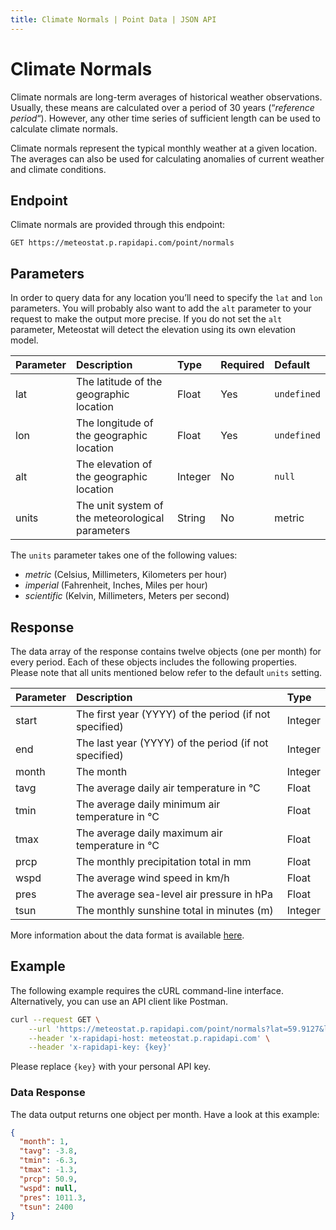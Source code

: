 ```yaml
---
title: Climate Normals | Point Data | JSON API
---
```


# Climate Normals

Climate normals are long-term averages of historical weather observations. Usually, these means are calculated over a period of 30 years (“_reference period_“). However, any other time series of sufficient length can be used to calculate climate normals.

Climate normals represent the typical monthly weather at a given location. The averages can also be used for calculating anomalies of current weather and climate conditions.

## Endpoint

Climate normals are provided through this endpoint:

```
GET https://meteostat.p.rapidapi.com/point/normals
```

## Parameters

In order to query data for any location you’ll need to specify the `lat` and `lon` parameters. You will probably also want to add the `alt` parameter to your request to make the output more precise. If you do not set the `alt` parameter, Meteostat will detect the elevation using its own elevation model.

| **Parameter** | **Description**                                  | **Type** | **Required** | **Default** |
|:--------------|:-------------------------------------------------|:---------|:-------------|:------------|
| lat           | The latitude of the geographic location          | Float    | Yes          | `undefined` |
| lon           | The longitude of the geographic location         | Float    | Yes          | `undefined` |
| alt           | The elevation of the geographic location         | Integer  | No           | `null`      |
| units         | The unit system of the meteorological parameters | String   | No           | metric      |

The `units` parameter takes one of the following values:

* _metric_ (Celsius, Millimeters, Kilometers per hour)
* _imperial_ (Fahrenheit, Inches, Miles per hour)
* _scientific_ (Kelvin, Millimeters, Meters per second)

## Response

The data array of the response contains twelve objects (one per month) for every period. Each of these objects includes the following properties. Please note that all units mentioned below refer to the default `units` setting.

| **Parameter** | **Description**                                        | **Type** |
|:--------------|:-------------------------------------------------------|:---------|
| start         | The first year (YYYY) of the period (if not specified) | Integer  |
| end           | The last year (YYYY) of the period (if not specified)  | Integer  |
| month         | The month                                              | Integer  |
| tavg          | The average daily air temperature in °C                | Float    |
| tmin          | The average daily minimum air temperature in °C        | Float    |
| tmax          | The average daily maximum air temperature in °C        | Float    |
| prcp          | The monthly precipitation total in mm                  | Float    |
| wspd          | The average wind speed in km/h                         | Float    |
| pres          | The average sea-level air pressure in hPa              | Float    |
| tsun          | The monthly sunshine total in minutes (m)              | Integer  |

More information about the data format is available [here](/formats.html).

## Example

The following example requires the cURL command-line interface. Alternatively, you can use an API client like Postman.

```sh
curl --request GET \
	--url 'https://meteostat.p.rapidapi.com/point/normals?lat=59.9127&lon=10.7461&alt=26&start=1961&end=1990' \
	--header 'x-rapidapi-host: meteostat.p.rapidapi.com' \
	--header 'x-rapidapi-key: {key}'
```

Please replace `{key}` with your personal API key.

### Data Response

The data output returns one object per month. Have a look at this example:

```json
{
  "month": 1,
  "tavg": -3.8,
  "tmin": -6.3,
  "tmax": -1.3,
  "prcp": 50.9,
  "wspd": null,
  "pres": 1011.3,
  "tsun": 2400
}
```
